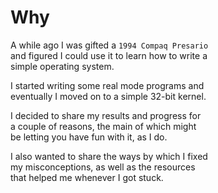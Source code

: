 
# Why

A while ago I was gifted a `1994 Compaq Presario` <br>
and figured I could use it to learn how to write a <br>
simple operating system.

I started writing some real mode programs and <br>
eventually I moved on to a simple 32-bit kernel. 

I decided to share my results and progress for <br>
a couple of reasons, the main of which might <br>
be letting you have fun with it, as I do.

I also wanted to share the ways by which I fixed <br>
my misconceptions, as well as the resources <br>
that helped me whenever I got stuck.

<br>
